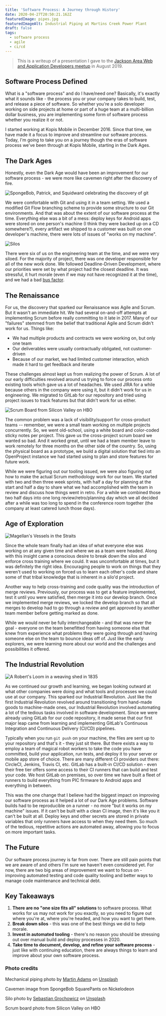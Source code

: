 ```yaml
---
title: 'Software Process: A Journey through History'
date: 2020-04-27T20:50:21.162Z
featuredImage: pipes.jpg
featuredImageAlt: Industrial Piping at Martins Creek Power Plant
draft: false
tags:
  - software process
  - agile
  - ci/cd
---
```


> This is a writeup of a presentation I gave to the [Jackson Area Web and Application Developers meetup](https://www.meetup.com/Jackson-Area-Web-And-App-Developers/) in August 2019.

## Software Process Defined

What is a "software process" and do I have/need one? Basically, it's exactly what it sounds like - the process you or your company takes to build, test, and release a piece of software. So whether you're a solo developer working on side projects at home or part of a huge team at a multi-billion dollar business, you are implementing some form of software process whether you realize it or not.

I started working at Kopis Mobile in December 2016. Since that time, we have made it a focus to improve and streamline our software process. Today, I'm going to take you on a journey though the eras of software process we've been through at Kopis Mobile, starting in the Dark Ages.

## The Dark Ages

Honestly, even the Dark Age would have been an improvement for our software process - we were more like cavemen right after the discovery of fire.

![SpongeBob, Patrick, and Squidward celebrating the discovery of git](cavemen.gif)

We were comfortable with Git and using it in a team setting. We used a modified Git Flow branching scheme to provide some structure to our Git environments. And that was about the extent of our software process at the time. Everything else was a bit of a mess: deploy keys for Android apps were stored on one person's machine (I think they were backed up on a CD somewhere?), every artifact we shipped to a customer was built on one developer's machine, there were lots of issues of "works on my machine".

![Silos](silos.jpg)

There were six of us on the engineering team at the time, and we were very siloed. For the majority of project, there was one developer responsible for all of the new work done. We followed Deadline-Driven Development, where our priorities were set by what project had the closest deadline. It was stressful, it hurt morale (even if we may not have recognized it at the time), and we had a bad [bus factor](https://en.wikipedia.org/wiki/Bus_factor).

## The Renaissance

For us, the discovery that sparked our Renaissance was Agile and Scrum. But it wasn't an immediate hit. We had several on-and-off attempts at implementing Scrum before really committing to it late in 2017. Many of our "failures" stemmed from the belief that traditional Agile and Scrum didn't work for us. Things like:

- We had multiple products and contracts we were working on, but only one team
- Our deliverables were usually contractually obligated, not customer-driven
- Because of our market, we had limited customer interaction, which made it hard to get feedback and iterate

These challenges almost kept us from realizing the power of Scrum. A lot of our early difficulties revolved around us trying to force our process onto existing tools which gave us a lot of headaches. We used JIRA for a while because others in the company were using it, but it didn't work for us in engineering. We migrated to GitLab for our repository and tried using project issues to track features but that didn't work for us either.

![Scrum Board from Silicon Valley on HBO](scrumboard.png)

The common problem was a lack of visibility/support for cross-product teams -- remember, we were a small team working on multiple projects concurrently. So, we went old-school, using a white board and color-coded sticky notes per project. This gave us the cross-project scrum board we wanted so bad. And it worked great, until we had a team member leave to work remotely for three months on the other side of the country. So, using the physical board as a prototype, we build a digital solution that tied into an OpenProject instance we had started using to plan and store features for future work.

While we were figuring out our tooling issued, we were also figuring out how to make the actual Scrum methodology work for our team. We started with two and then three week sprints, with half a day for planning at the start and half a day to share what we had accomplished with the team in review and discuss how things went in retro. For a while we combined those two half days into one long review/retro/planning day which we all decided after a while was too long to spend in the conference room together (the company at least catered lunch those days).

## Age of Exploration

![Magellan's Vessels in the Straits](ships.jpg)

Since the whole team finally had an idea of what everyone else was working on at any given time and where we as a team were headed. Along with this insight came a conscious desire to break down the silos and enforce cross training where we could. It was uncomfortable at times, but it was definitely the right idea. Encouraging people to work on things that they weren't used to working on forced us to learn each other's code and share some of that tribal knowledge that is inherent in a silo'd project.

Another way to help cross-training and code quality was the introduction of merge reviews. Previously, our process was to get a feature implemented, test it until you were satisfied, then merge it into our develop branch. Once we implemented merge reviews, we locked the develop branch so that all merges to develop had to go through a review and get approved by another team member before getting marked as done.

While we would never be fully interchangeable - and that was never the goal - everyone on the team benefitted from having someone else that knew from experience what problems they were going through and having someone else on the team to bounce ideas off of.
Just like the early explorers, we were learning more about our world and the challenges and possibilities it offered.

## The Industrial Revolution

![A Robert's Loom in a weaving shed in 1835](loom.jpg)

As we continued our growth and learning, we began looking outward at what other companies were doing and what tools and processes we could use at our company. This sparked our Industrial Revolution. Just like the first Industrial Revolution revolved around transitioning from hand-made goods to machine-made ones, our Industrial Revolution involved automating a lot of the tedious tasks involved in software development. Since we were already using GitLab for our code repository, it made sense that our first major leap came from learning and implementing GitLab's Continuous Integration and Continuous Delivery (CI/CD) pipelines.

Typically when you run `git push` on your machine, the files are sent up to your repository and that's it - they just sit there. But there exists a way to employ a team of magical robot workers to take the code you have committed, build your application, run tests, and deploy it to your server or mobile app store of choice. There are many different CI providers out there: CircleCI, Jenkins, Travis CI, etc. GitLab has a built-in CI/CD solution - even their free tier offers some access to their CI runners that can build and test your code. We host GitLab on premises, so over time we have built a fleet of runners to build everything from PIC firmware to Android apps and everything in between.

This was the one change that I believe had the biggest impact on improving our software process as it helped a lot of our Dark Age problems. Software builds had to be reproducible on a runner - no more "but it works on my machine" issues. If it can't be built with a clean CI image, then it's like you it can't be built at all. Deploy keys and other secrets are stored in private variables that only runners have access to when they need them. So much of the tedious, repetitive actions are automated away, allowing you to focus on more important tasks.

## The Future

Our software process journey is far from over. There are still pain points that we are aware of and others I'm sure we haven't even considered yet. For now, there are two big areas of improvement we want to focus on - improving automated testing and code quality tooling and better ways to manage code maintenance and technical debt.

## Key Takeaways

1. **There are no "one size fits all" solutions** to software process. What works for us may not work for you exactly, so you need to figure out where you're at, where you're headed, and how you want to get there.
1. **Break down silos** - this was one of the best things we did to help morale.
1. **Invest in automated tooling** - there's no reason you should be stressing out over manual build and deploy processes in 2020.
1. **Take time to document, develop, and refine your software process** - just like with continuing education, there are always things to learn and improve about your own software process.

### Photo credits

Mechanical piping photo by <a href="https://unsplash.com/@martinadams?utm_source=unsplash&amp;utm_medium=referral&amp;utm_content=creditCopyText">Martin Adams</a> on <a href="/s/photos/process?utm_source=unsplash&amp;utm_medium=referral&amp;utm_content=creditCopyText">Unsplash</a></span>

Cavemen image from SpongeBob SquarePants on Nickelodeon

Silo photo by <a href="https://unsplash.com/@sebastiangrochowicz?utm_source=unsplash&amp;utm_medium=referral&amp;utm_content=creditCopyText">Sebastian Grochowicz</a> on <a href="/s/photos/process?utm_source=unsplash&amp;utm_medium=referral&amp;utm_content=creditCopyText">Unsplash</a></span>

Scrum board photo from Silicon Valley on HBO
